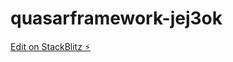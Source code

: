 # quasarframework-jej3ok

[Edit on StackBlitz ⚡️](https://stackblitz.com/edit/quasarframework-jej3ok)